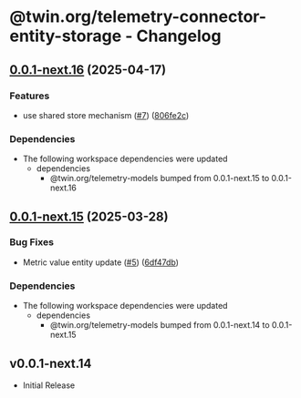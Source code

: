 # @twin.org/telemetry-connector-entity-storage - Changelog

## [0.0.1-next.16](https://github.com/twinfoundation/telemetry/compare/telemetry-connector-entity-storage-v0.0.1-next.15...telemetry-connector-entity-storage-v0.0.1-next.16) (2025-04-17)


### Features

* use shared store mechanism ([#7](https://github.com/twinfoundation/telemetry/issues/7)) ([806fe2c](https://github.com/twinfoundation/telemetry/commit/806fe2c2b7653d6b949c27ebf57bd13c3e040242))


### Dependencies

* The following workspace dependencies were updated
  * dependencies
    * @twin.org/telemetry-models bumped from 0.0.1-next.15 to 0.0.1-next.16

## [0.0.1-next.15](https://github.com/twinfoundation/telemetry/compare/telemetry-connector-entity-storage-v0.0.1-next.14...telemetry-connector-entity-storage-v0.0.1-next.15) (2025-03-28)


### Bug Fixes

* Metric value entity update ([#5](https://github.com/twinfoundation/telemetry/issues/5)) ([6df47db](https://github.com/twinfoundation/telemetry/commit/6df47dbbdec4da70e94124463af8cc8debd93837))


### Dependencies

* The following workspace dependencies were updated
  * dependencies
    * @twin.org/telemetry-models bumped from 0.0.1-next.14 to 0.0.1-next.15

## v0.0.1-next.14

- Initial Release
